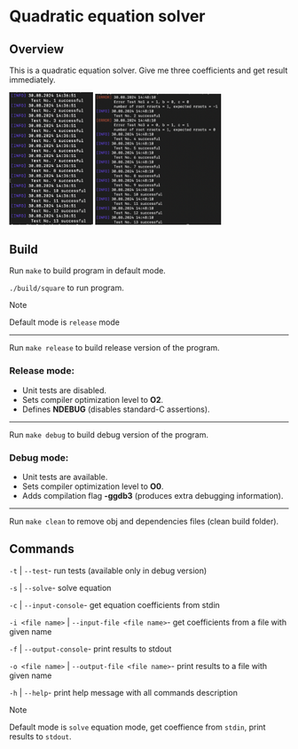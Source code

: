 # Quadratic equation solver

## Overview
This is a quadratic equation solver. Give me three coefficients and get result immediately.

<img src="Design/quadr_solver_test.png" width="30%" alt="Logo" /> <img src="Design/test_quadr_wrong_test.png" width="45%" alt="Logo" />

## Build
Run `make` to build program in default mode.

`./build/square` to run program.

> [!NOTE]
> Default mode is `release` mode

---

Run `make release` to build release version of the program.

### Release mode:
- Unit tests are disabled.
- Sets compiler optimization level to **O2**.
- Defines **NDEBUG** (disables standard-C assertions).

---

Run `make debug` to build debug version of the program.

### Debug mode:
- Unit tests are available.
- Sets compiler optimization level to **O0**.
- Adds compilation flag **-ggdb3** (produces extra debugging information).

---

Run `make clean` to remove obj and dependencies files (clean build folder).

## Commands
```-t``` | ```--test```- run tests (available only in debug version)

```-s``` | ```--solve```- solve equation

```-c``` | ```--input-console```- get equation coefficients from stdin

```-i <file name>``` | ```--input-file <file name>```- get coefficients from a file with given name

```-f``` | ```--output-console```- print results to stdout

```-o <file name>``` | ```--output-file <file name>```- print results to a file with given name

```-h``` | ```--help```- print help message with all commands description

> [!NOTE]
> Default mode is `solve` equation mode, get coeffience from `stdin`, print results to `stdout`.
